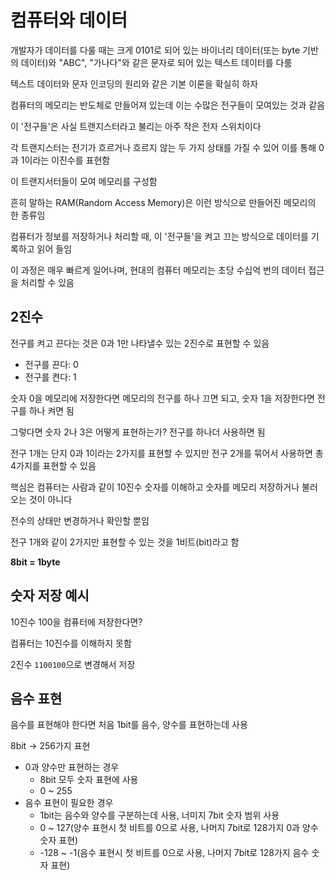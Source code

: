 # 컴퓨터와 데이터

개발자가 데이터를 다룰 때는 크게 0101로 되어 있는 바이너리 데이터(또는 byte 기반의 데이터)와 "ABC", "가나다"와 같은 문자로 되어 있는 텍스트 데이터를 다룸

텍스트 데이터와 문자 인코딩의 원리와 같은 기본 이론을 확실히 하자

컴퓨터의 메모리는 반도체로 만들어져 있는데 이는 수많은 전구들이 모여있는 것과 같음

이 '전구들'은 사실 트랜지스터라고 불리는 아주 작은 전자 스위치이다

각 트랜지스터는 전기가 흐르거나 흐르지 않는 두 가지 상태를 가질 수 있어 이를 통해 0과 1이라는 이진수를 표현함

이 트랜지서터들이 모여 메모리를 구성함

흔히 말하는 RAM(Random Access Memory)은 이런 방식으로 만들어진 메모리의 한 종류임

컴퓨터가 정보를 저장하거나 처리할 때, 이 '전구들'을 켜고 끄는 방식으로 데이터를 기록하고 읽어 들임

이 과정은 매우 빠르게 일어나며, 현대의 컴퓨터 메모리는 초당 수십억 번의 데이터 접근을 처리할 수 있음

## 2진수

전구를 켜고 끈다는 것은 0과 1만 나타낼수 있는 2진수로 표현할 수 있음

- 전구를 끈다: 0
- 전구를 켠다: 1

숫자 0을 메모리에 저장한다면 메모리의 전구를 하나 끄면 되고, 숫자 1을 저장한다면 전구를 하나 켜면 됨

그렇다면 숫자 2나 3은 어떻게 표현하는가? 전구를 하나더 사용하면 됨

전구 1개는 단지 0과 1이라는 2가지를 표현할 수 있지만 전구 2개를 묶어서 사용하면 총 4가지를 표현할 수 있음

핵심은 컴퓨터는 사람과 같이 10진수 숫자를 이해하고 숫자를 메모리 저장하거나 불러오는 것이 아니다

전수의 상태만 변경하거나 확인할 뿐임

전구 1개와 같이 2가지만 표현할 수 있는 것을 1비트(bit)라고 함

**8bit = 1byte**

## 숫자 저장 예시

10진수 100을 컴퓨터에 저장한다면?

컴퓨터는 10진수를 이해하지 못함

2진수 `1100100`으로 변경해서 저장

## 음수 표현

음수를 표현해야 한다면 처음 1bit를 음수, 양수를 표현하는데 사용

8bit -> 256가지 표현

- 0과 양수만 표현하는 경우
  - 8bit 모두 숫자 표현에 사용
  - 0 ~ 255
- 음수 표현이 필요한 경우
  - 1bit는 음수와 양수를 구분하는데 사용, 너미지 7bit 숫자 범위 사용
  - 0 ~ 127(양수 표현시 첫 비트를 0으로 사용, 나머지 7bit로 128가지 0과 양수 숫자 표현)
  - -128 ~ -1(음수 표현시 첫 비트를 0으로 사용, 나머지 7bit로 128가지 음수 숫자 표현)





